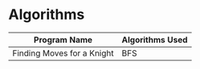 # Algorithms

| Program Name          | Algorithms Used   |
| -----------------     | ----------------- |
| Finding Moves for a Knight | BFS          |
